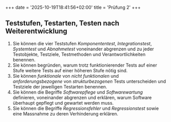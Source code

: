 +++
date = '2025-10-19T18:41:56+02:00'
title = 'Prüfung 2'
+++

## Teststufen, Testarten, Testen nach Weiterentwicklung

1. Sie können die vier Teststufen _Komponententest_, _Integrationstest_, _Systemtest_ und _Abnahmetest_ voneinander abgrenzen und zu jeder Testobjekte, Testziele, Testmethoden und Verantwortlichkeiten benennen.
1. Sie können begründen, warum trotz funktionierender Tests auf einer Stufe weitere Tests auf einer höheren Stufe nötig sind.
1. Sie können _funktionale_ von _nicht funktionalen_ und _anforderungsbezogene_ von _strukturbezogenen_ Tests unterscheiden und Testziele der jeweiligen Testarten benennen.
1. Sie können die Begriffe _Softwarepflege_ und _Softwarewartung_ definieren, voneinander abgrenzen und erklären, warum Software überhaupt gepflegt und gewartet werden muss.
1. Sie können die Begriffe _Regressionsfehler_ und _Regressionstest_ sowie eine Massnahme zu deren Verhinderung erklären.

